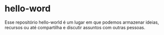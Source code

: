 # hello-word
Esse repositório hello-world é um lugar em que podemos armazenar ideias, recursos ou até compartilha e discutir assuntos com outras pessoas.
